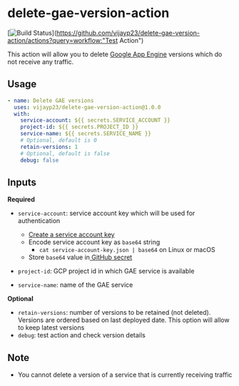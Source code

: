 # delete-gae-version-action

[![Build Status](https://github.com/vijayp23/delete-gae-version-action/workflows/Test%20Action/badge.svg)](https://github.com/vijayp23/delete-gae-version-action/actions?query=workflow:"Test Action")

This action will allow you to delete [Google App Engine](https://cloud.google.com/appengine) versions which do not receive any traffic.

## Usage
```yaml
- name: Delete GAE versions
  uses: vijayp23/delete-gae-version-action@1.0.0
  with:
    service-account: ${{ secrets.SERVICE_ACCOUNT }}
    project-id: ${{ secrets.PROJECT_ID }}
    service-name: ${{ secrets.SERVICE_NAME }}
    # Optional, default is 0
    retain-versions: 1
    # Optional, default is false
    debug: false
```
## Inputs

**Required**
* `service-account`: service account key which will be used for authentication
    *  [Create a service account key](https://cloud.google.com/iam/docs/creating-managing-service-account-keys)
    * Encode service account key as `base64` string 
        - `cat service-account-key.json | base64` on Linux or macOS
    * Store `base64` value in[ GitHub secret](https://help.github.com/en/actions/automating-your-workflow-with-github-actions/creating-and-using-encrypted-secrets)

* `project-id`: GCP project id in which GAE service is available

* `service-name`: name of the GAE service

**Optional**
* `retain-versions`: number of versions to be retained (not deleted). Versions are ordered based on last deployed date. This option will allow to keep latest versions
* `debug`: test action and check version details

## Note
* You cannot delete a version of a service that is currently receiving traffic


